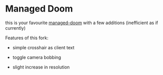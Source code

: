 # Managed Doom

this is your favourite [managed-doom](https://github.com/sinshu/managed-doom) with a few additions (inefficient as if currently)

Features of this fork:

- simple crosshair as client text

- toggle camera bobbing

- slight increase in resolution
